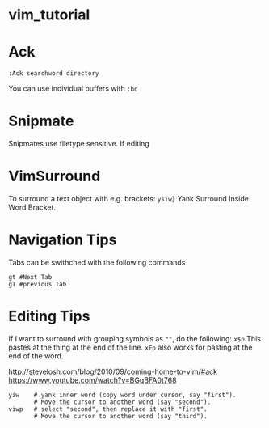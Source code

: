 # vim_tutorial

Ack
====
```vim
:Ack searchword directory
```  
You can use individual buffers with `:bd`


Snipmate
====
Snipmates use filetype sensitive. If editing 


VimSurround
=====
To surround a text object with e.g. brackets: `ysiw}`
Yank Surround Inside Word Bracket.

Navigation Tips
=====

Tabs can be swithched with the following commands

```vim
gt #Next Tab
gT #previous Tab
```  

Editing Tips
=====

If I want to surround with grouping symbols as `""`, do the following: `x$p` This pastes at the thing at the end of the line. `xEp` also works for pasting at the end of the word.

http://stevelosh.com/blog/2010/09/coming-home-to-vim/#ack
https://www.youtube.com/watch?v=BGqBFA0t768


```vim
yiw    # yank inner word (copy word under cursor, say "first").
       # Move the cursor to another word (say "second").
viwp   # select "second", then replace it with "first".
       # Move the cursor to another word (say "third").
```


